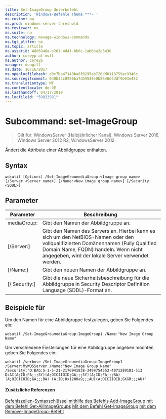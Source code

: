 ```yaml
---
title: Set-ImageGroup Unterbefehl
description: 'Windows-Befehle Thema ***- '
ms.custom: na
ms.prod: windows-server-threshold
ms.reviewer: na
ms.suite: na
ms.technology: manage-windows-commands
ms.tgt_pltfrm: na
ms.topic: article
ms.assetid: 4d86946a-e261-4d41-8b0c-1ab0ba2e3430
author: coreyp-at-msft
ms.author: coreyp
manager: dongill
ms.date: 10/16/2017
ms.openlocfilehash: d0c7ba47148ba6f8295ab720dd0118759ac9346c
ms.sourcegitcommit: 0d0b32c8986ba7db9536e0b8648d4ddf9b03e452
ms.translationtype: MT
ms.contentlocale: de-DE
ms.lasthandoff: 04/17/2019
ms.locfileid: "59822981"
---
```

# <a name="subcommand-set-imagegroup"></a>Subcommand: set-ImageGroup

>Gilt für: WindowsServer (Halbjährlicher Kanal), Windows Server 2016, Windows Server 2012 R2, WindowsServer 2012

Ändert die Attribute einer Abbildgruppe enthalten.
## <a name="syntax"></a>Syntax
```
wdsutil [Options] /Set-ImageGroumediaGroup:<Image group name> [/Server:<Server name>] [/Name:<New image group name>] [/Security:<SDDL>]
```
## <a name="parameters"></a>Parameter
|Parameter|Beschreibung|
|-------|--------|
mediaGroup:<Image group name>|Gibt den Namen der Abbildgruppe an.|
|[/Server:<Server name>]|Gibt den Namen des Servers an. Hierbei kann es sich um den NetBIOS-Namen oder den vollqualifizierten Domänennamen (Fully Qualified Domain Name, FQDN) handeln. Wenn nicht angegeben, wird der lokale Server verwendet werden.|
|[/Name:<New image group name>]|Gibt den neuen Namen der Abbildgruppe an.|
|[/ Security:<SDDL>]|Gibt die neue Sicherheitsbeschreibung für die Abbildgruppe in Security Descriptor Definition Language (SDDL)-Format an.|
## <a name="BKMK_examples"></a>Beispiele für
Um den Namen für eine Abbildgruppe festzulegen, geben Sie Folgendes ein:
```
wdsutil /Set-ImageGroumediaGroup:ImageGroup1 /Name:"New Image Group Name"
```
Um verschiedene Einstellungen für eine Abbildgruppe angeben möchten, geben Sie Folgendes ein:
```
wdsutil /verbose /Set-ImageGroumediaGroup:ImageGroup1 /Server:MyWDSServer /Name:"New Image Group Name" 
/Security:"O:BAG:S-1-5-21-2176941838-3499754553-4071289181-513 D:AI(A;ID;FA;;;SY)(A;OICIIOID;GA;;;SY)(A;ID;FA;;;BA)(A;OICIIOID;GA;;;BA) (A;ID;0x1200a9;;;AU)(A;OICIIOID;GXGR;;;AU)"
```
#### <a name="additional-references"></a>Zusätzliche Referenzen
[Befehlszeilen-Syntaxschlüssel](command-line-syntax-key.md)
[mithilfe des Befehls Add-ImageGroup](using-the-add-imagegroup-command.md)
[mit dem Befehl Get-AllImageGroups](using-the-get-allimagegroups-command.md) 
 [ Mit dem Befehl Get-ImageGroup](using-the-get-imagegroup-command.md)
[mit dem Remove-ImageGroup-Befehl](using-the-remove-imagegroup-command.md)
